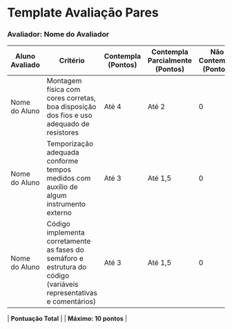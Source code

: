 # Template Avaliação Pares

### Avaliador: Nome do Avaliador

| Aluno Avaliado | Critério                                                                                                 | Contempla (Pontos) | Contempla Parcialmente (Pontos) | Não Contempla (Pontos) | Observações do Avaliador |
|----------------|----------------------------------------------------------------------------------------------------------|--------------------|----------------------------------|--------------------------|---------------------------|
| Nome do Aluno  | Montagem física com cores corretas, boa disposição dos fios e uso adequado de resistores                  | Até 4              | Até 2                            | 0                        |                           |
| Nome do Aluno  | Temporização adequada conforme tempos medidos com auxílio de algum instrumento externo                    | Até 3              | Até 1,5                          | 0                        |                           |
| Nome do Aluno  | Código implementa corretamente as fases do semáforo e estrutura do código (variáveis representativas e comentários) | Até 3              | Até 1,5                          | 0                        |                           |

| **Pontuação Total** |                                                                 | **Máximo: 10 pontos** |


